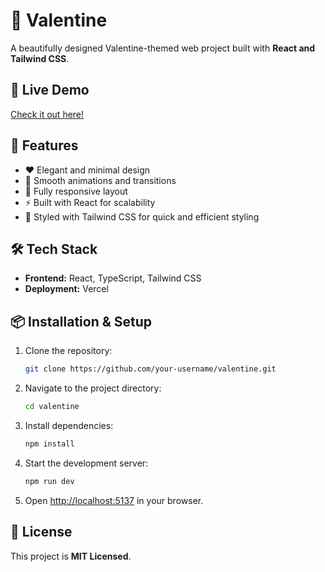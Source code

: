 # 💖 Valentine

A beautifully designed Valentine-themed web project built with **React and Tailwind CSS**.

## 🎨 Live Demo
[Check it out here!](https://valentine-hritik-sharma.vercel.app/)

## 🚀 Features
- ❤️ Elegant and minimal design
- 🌸 Smooth animations and transitions
- 🎨 Fully responsive layout
- ⚡ Built with React for scalability
- 🎀 Styled with Tailwind CSS for quick and efficient styling

## 🛠️ Tech Stack
- **Frontend:** React, TypeScript, Tailwind CSS
- **Deployment:** Vercel


## 📦 Installation & Setup
1. Clone the repository:
   ```sh
   git clone https://github.com/your-username/valentine.git
   ```
2. Navigate to the project directory:
   ```sh
   cd valentine
   ```
3. Install dependencies:
   ```sh
   npm install
   ```
4. Start the development server:
   ```sh
   npm run dev
   ```
5. Open [http://localhost:5137](http://localhost:5137) in your browser.

## 📝 License
This project is **MIT Licensed**.
